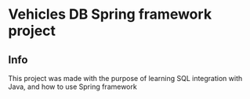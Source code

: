 # Vehicles DB Spring framework project

## Info
This project was made with the purpose of learning SQL integration with Java, and how to use Spring framework
